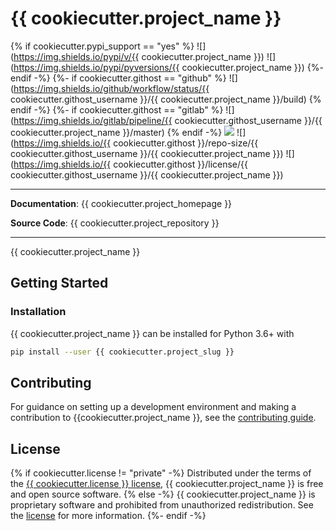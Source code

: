 # {{ cookiecutter.project_name }}
{% if cookiecutter.pypi_support == "yes" %}
![](https://img.shields.io/pypi/v/{{ cookiecutter.project_name }})
![](https://img.shields.io/pypi/pyversions/{{ cookiecutter.project_name }})
{%- endif -%}
{%- if cookiecutter.githost == "github" %}
![](https://img.shields.io/github/workflow/status/{{ cookiecutter.githost_username }}/{{ cookiecutter.project_name }}/build)
{% endif -%}
{%- if cookiecutter.githost == "gitlab" %}
![](https://img.shields.io/gitlab/pipeline/{{ cookiecutter.githost_username }}/{{ cookiecutter.project_name }}/master)
{% endif -%}
![](https://img.shields.io/badge/code%20style-black-000000)
![](https://img.shields.io/{{ cookiecutter.githost }}/repo-size/{{ cookiecutter.githost_username }}/{{ cookiecutter.project_name }})
![](https://img.shields.io/{{ cookiecutter.githost }}/license/{{ cookiecutter.githost_username }}/{{ cookiecutter.project_name }})

---

**Documentation**: {{ cookiecutter.project_homepage }}

**Source Code**: {{ cookiecutter.project_repository }}

---

{{ cookiecutter.project_name }}

## Getting Started

### Installation

{{ cookiecutter.project_name }} can be installed for Python 3.6+ with

```bash
pip install --user {{ cookiecutter.project_slug }}
```

## Contributing

For guidance on setting up a development environment and making a contribution
to {{cookiecutter.project_name }}, see the [contributing guide](CONTRIBUTING.md).

## License

{% if cookiecutter.license != "private" -%}
Distributed under the terms of the [{{ cookiecutter.license }} license](LICENSE.md), {{
cookiecutter.project_name }} is
free and open source software.
{% else -%}
{{ cookiecutter.project_name }} is proprietary software and prohibited from
unauthorized redistribution. See the [license](LICENSE.md) for more
information.
{%- endif -%}
